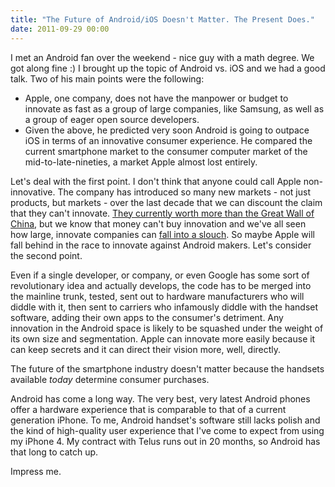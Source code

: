 ```yaml
---
title: "The Future of Android/iOS Doesn't Matter. The Present Does."
date: 2011-09-29 00:00
---
```


I met an Android fan over the weekend - nice guy with a math degree. We got along fine :) I brought up the topic of Android vs. iOS and we had a good talk. Two of his main points were the following:

- Apple, one company, does not have the manpower or budget to innovate as fast as a group of large companies, like Samsung, as well as a group of eager open source developers.
- Given the above, he predicted very soon Android is going to outpace iOS in terms of an innovative consumer experience. He compared the current smartphone market to the consumer computer market of the mid-to-late-nineties, a market Apple almost lost entirely.

Let's deal with the first point.<!--more--> I don't think that anyone could call Apple non-innovative. The company has introduced so many new markets - not just products, but markets - over the last decade that we can discount the claim that they can't innovate. [They currently worth more than the Great Wall of China](http://thingsappleisworthmorethan.tumblr.com/), but we know that money can't buy innovation and we've all seen how large, innovate companies can [fall into a slouch](http://www.rim.com/). So maybe Apple will fall behind in the race to innovate against Android makers. Let's consider the second point.

Even if a single developer, or company, or even Google has some sort of revolutionary idea and actually develops, the code has to be merged into the mainline trunk, tested, sent out to hardware manufacturers who will diddle with it, then sent to carriers who infamously diddle with the handset software, adding their own apps to the consumer's detriment. Any innovation in the Android space is likely to be squashed under the weight of its own size and segmentation. Apple can innovate more easily because it can keep secrets and it can direct their vision more, well, directly.

The future of the smartphone industry doesn't matter because the handsets available _today_&nbsp;determine consumer purchases.

Android has come a long way. The very best, very latest Android phones offer a hardware experience that is comparable to that of a current generation iPhone. To me, Android handset's software still lacks polish and the kind of high-quality user experience that I've come to expect from using my iPhone 4. My contract with Telus runs out in 20 months, so Android has that long to catch up.

Impress me.

<!-- more -->

